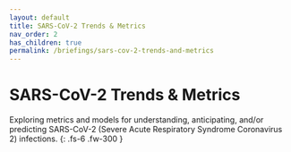 ```yaml
---
layout: default
title: SARS-CoV-2 Trends & Metrics
nav_order: 2
has_children: true
permalink: /briefings/sars-cov-2-trends-and-metrics
---
```


# SARS-CoV-2 Trends & Metrics

Exploring metrics and models for understanding, anticipating, and/or predicting SARS-CoV-2 (Severe Acute Respiratory Syndrome Coronavirus 2) infections.
{: .fs-6 .fw-300 }
